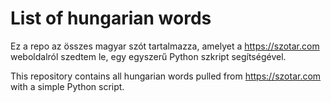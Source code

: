 # List of hungarian words
Ez a repo az összes magyar szót tartalmazza, amelyet a <a href="https://szotar.com">https://szotar.com</a> weboldalról szedtem le, egy egyszerű Python szkript segítségével.

This repository contains all hungarian words pulled from <a href="https://szotar.com">https://szotar.com</a> with a simple Python script.
